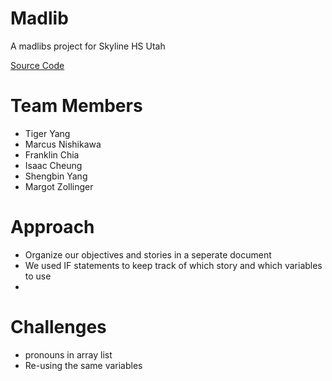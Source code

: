 # Madlib
A madlibs project for Skyline HS Utah 

[Source Code](https://github.com/fugu2000/madlib/tree/main/src)

# Team Members
* Tiger Yang
* Marcus Nishikawa
* Franklin Chia
* Isaac Cheung
* Shengbin Yang
* Margot Zollinger

# Approach 
* Organize our objectives and stories in a seperate document
* We used IF statements to keep track of which story and which variables to use 
* 
# Challenges 
* pronouns in array list
* Re-using the same variables
